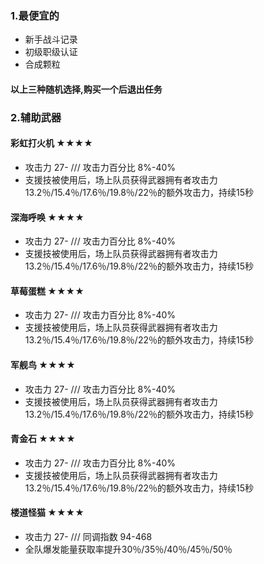 ### 1.最便宜的
- 新手战斗记录
- 初级职级认证
- 合成颗粒
#### 以上三种随机选择,购买一个后退出任务
### 2.辅助武器
#### 彩虹打火机 ★★★★
- 攻击力 27- /// 攻击力百分比 8%-40%
- 支援技被使用后，场上队员获得武器拥有者攻击力13.2％/15.4％/17.6％/19.8％/22％的额外攻击力，持续15秒
#### 深海呼唤 ★★★★
- 攻击力 27- /// 攻击力百分比 8%-40%
- 支援技被使用后，场上队员获得武器拥有者攻击力13.2％/15.4％/17.6％/19.8％/22％的额外攻击力，持续15秒
#### 草莓蛋糕 ★★★★
- 攻击力 27- /// 攻击力百分比 8%-40%
- 支援技被使用后，场上队员获得武器拥有者攻击力13.2％/15.4％/17.6％/19.8％/22％的额外攻击力，持续15秒
#### 军舰鸟 ★★★★
- 攻击力 27- /// 攻击力百分比 8%-40%
- 支援技被使用后，场上队员获得武器拥有者攻击力13.2％/15.4％/17.6％/19.8％/22％的额外攻击力，持续15秒
#### 青金石 ★★★★
- 攻击力 27- /// 攻击力百分比 8%-40%
- 支援技被使用后，场上队员获得武器拥有者攻击力13.2％/15.4％/17.6％/19.8％/22％的额外攻击力，持续15秒
#### 楼道怪猫 ★★★★
- 攻击力 27- /// 同调指数 94-468
- 全队爆发能量获取率提升30％/35％/40％/45％/50％

